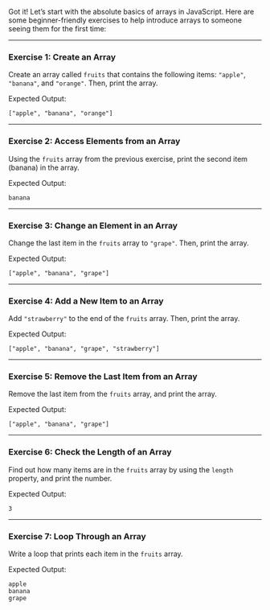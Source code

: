 Got it! Let’s start with the absolute basics of arrays in JavaScript. Here are some beginner-friendly exercises to help introduce arrays to someone seeing them for the first time:

---

### **Exercise 1: Create an Array**
Create an array called `fruits` that contains the following items: `"apple"`, `"banana"`, and `"orange"`. Then, print the array.

Expected Output:
```
["apple", "banana", "orange"]
```

---

### **Exercise 2: Access Elements from an Array**
Using the `fruits` array from the previous exercise, print the second item (banana) in the array.

Expected Output:
```
banana
```

---

### **Exercise 3: Change an Element in an Array**
Change the last item in the `fruits` array to `"grape"`. Then, print the array.

Expected Output:
```
["apple", "banana", "grape"]
```

---

### **Exercise 4: Add a New Item to an Array**
Add `"strawberry"` to the end of the `fruits` array. Then, print the array.

Expected Output:
```
["apple", "banana", "grape", "strawberry"]
```

---

### **Exercise 5: Remove the Last Item from an Array**
Remove the last item from the `fruits` array, and print the array.

Expected Output:
```
["apple", "banana", "grape"]
```

---

### **Exercise 6: Check the Length of an Array**
Find out how many items are in the `fruits` array by using the `length` property, and print the number.


Expected Output:
```
3
```

---

### **Exercise 7: Loop Through an Array**
Write a loop that prints each item in the `fruits` array.

Expected Output:
```
apple
banana
grape
```